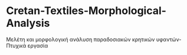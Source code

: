 # Cretan-Textiles-Morphological-Analysis
Μελέτη και μορφολογική ανάλυση παραδοσιακών κρητικών υφαντών- Πτυχικά εργασία
